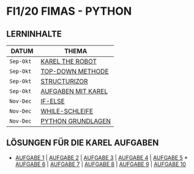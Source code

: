 # FI1/20 FIMAS - PYTHON

## LERNINHALTE

| DATUM | THEMA |
| ------ | ------ |
|` Sep-Okt `| [KAREL THE ROBOT](https://andyrinne.gnomio.com/course/view.php?id=7#section-0) |
|`Sep-Okt` | [TOP-DOWN METHODE](https://andyrinne.gnomio.com/course/view.php?id=7#section-0) |
| `Sep-Okt` | [STRUCTURIZOR](https://andyrinne.gnomio.com/course/view.php?id=7#section-1) |
|`Sep-Okt `| [AUFGABEN MIT KAREL](https://andyrinne.gnomio.com/course/view.php?id=7#section-6) |
|`Nov-Dec` | [IF-ELSE](https://andyrinne.gnomio.com/course/view.php?id=7#section-1) |
|`Nov-Dec` | [WHILE-SCHLEIFE](https://andyrinne.gnomio.com/course/view.php?id=7#section-1) |
|`Nov-Dec `| [PYTHON GRUNDLAGEN](https://andyrinne.gnomio.com/course/view.php?id=16) |


## LÖSUNGEN FÜR DIE KAREL AUFGABEN
*  [AUFGABE 1](Aufgabe1.py) |  [AUFGABE 2](aufgabe2.py) | [AUFGABE 3](aufgabe3.py) |  [AUFGABE 4](aufgabe4.py) | [AUFGABE 5](aufgabe5.py) *                       [AUFGABE 6](aufgabe6.py)    | [AUFGABE 7](aufgabe7.py)  | [AUFGABE 8](aufgabe8.py) |  [AUFGABE 9](aufgabe9.py) | [AUFGABE 10](aufgabe10.py)


